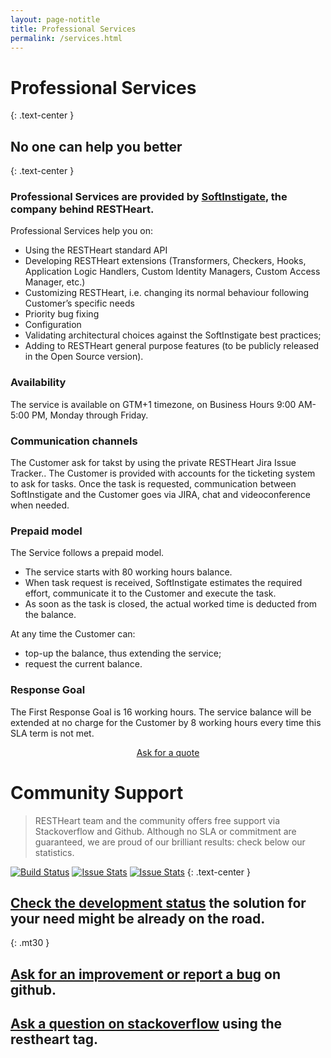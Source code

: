 ```yaml
---
layout: page-notitle
title: Professional Services
permalink: /services.html
---
```


# Professional Services

{: .text-center }
## __No one can help you better__

{: .text-center }
### Professional Services are provided by [SoftInstigate](http://www.softinstigate.com), the company behind RESTHeart.

Professional Services help you on:
* Using the RESTHeart standard API
* Developing RESTHeart extensions (Transformers, Checkers, Hooks, Application Logic Handlers, Custom Identity Managers, Custom Access Manager, etc.) 
* Customizing RESTHeart, i.e. changing its normal behaviour following Customer’s specific needs
* Priority bug fixing
* Configuration
* Validating architectural choices against the SoftInstigate best practices;
* Adding to RESTHeart general purpose features (to be publicly released in the Open Source version).

### Availability
The service is available on GTM+1 timezone, on Business Hours 9:00 AM-5:00 PM, Monday through Friday.

### Communication channels
The Customer ask for takst by using the private RESTHeart Jira Issue Tracker.. 
The Customer is provided with accounts for the ticketing system to ask for tasks.
Once the task is requested, communication between SoftInstigate and the Customer goes via JIRA, chat and videoconference when needed.

### Prepaid model
The Service follows a prepaid model.
* The service starts with 80 working hours balance. 
* When task request is received, SoftInstigate estimates the required effort, communicate it to the Customer and execute the task.
* As soon as the task is closed, the actual worked time is deducted from the balance. 

At any time the Customer can:
* top-up the balance, thus extending the service;
* request the current balance.

### Response Goal
The First Response Goal is 16 working hours.
The service balance will be extended at no charge for the Customer by 8 working hours every time this SLA term is not met.

<section class="slice" id="quote" style="padding-top:0;text-align:center">
<div class="container">
    <a href="mailto://info@softinstigate.com?subject=RESTHeart profession services inquiry" class="btn btn-primary btn-sm">Ask for a quote</a>
</div>
</section>

# Community Support

> RESTHeart team and the community offers free support via Stackoverflow and Github. Although no SLA or commitment are guaranteed, we are proud of our brilliant results: check below our statistics.

[![Build Status](https://travis-ci.org/SoftInstigate/restheart.svg?branch=develop)](https://travis-ci.org/SoftInstigate/restheart)
[![Issue Stats](http://issuestats.com/github/SoftInstigate/restheart/badge/pr)](http://issuestats.com/github/SoftInstigate/restheart)
[![Issue Stats](http://issuestats.com/github/SoftInstigate/restheart/badge/issue)](http://issuestats.com/github/SoftInstigate/restheart)
{: .text-center }

## <a class="btn btn-success btn-small" href="https://softinstigate.atlassian.net/issues/?filter=10403" target="_blank">Check the development status</a> the solution for your need might be already on the road.
{: .mt30 }

## <a class="btn btn-info" href="https://github.com/SoftInstigate/restheart/issues/new">Ask for an improvement or report a bug</a> on github.

## <a class="btn btn-warning" href="http://stackoverflow.com/questions/tagged/restheart">Ask a question on stackoverflow</a> using the restheart tag.
